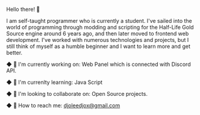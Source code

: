 Hello there! 👋 

I am self-taught programmer who is currently a student. I've sailed into the world of programming through modding and scripting for
the Half-Life Gold Source engine around 6 years ago, and then later moved to frontend web development. I've worked with numerous
technologies and projects, but I still think of myself as a humble beginner and I want to learn more and get better.

◆ 📝 I'm currently working on: Web Panel which is connected with Discord API.

◆ 🔎 I'm currenlty learning: Java Script

◆ 🔬 I'm looking to collaborate on: Open Source projects.

◆ 💬 How to reach me: djoleedjox@gmail.com
